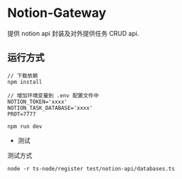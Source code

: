 # Notion-Gateway

提供 notion api 封装及对外提供任务 CRUD api.

## 运行方式

```shell
// 下载依赖
npm install

// 增加环境变量到 .env 配置文件中
NOTION_TOKEN='xxxx'
NOTION_TASK_DATABASE='xxxx'
PROT=7777

npm run dev
```

- 测试

测试方式

```shell
node -r ts-node/register test/notion-api/databases.ts
```